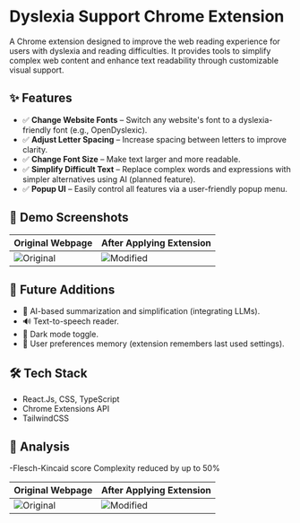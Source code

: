 # Dyslexia Support Chrome Extension

A Chrome extension designed to improve the web reading experience for users with dyslexia and reading difficulties. It provides tools to simplify complex web content and enhance text readability through customizable visual support.

## ✨ Features

- ✅ **Change Website Fonts** – Switch any website's font to a dyslexia-friendly font (e.g., OpenDyslexic).
- ✅ **Adjust Letter Spacing** – Increase spacing between letters to improve clarity.
- ✅ **Change Font Size** – Make text larger and more readable.
- ✅ **Simplify Difficult Text** – Replace complex words and expressions with simpler alternatives using AI (planned feature).
- ✅ **Popup UI** – Easily control all features via a user-friendly popup menu.

## 📸 Demo Screenshots

| Original Webpage | After Applying Extension |
|------------------|--------------------------|
| ![Original](https://res.cloudinary.com/df134toxg/image/upload/v1754668838/Screenshot_2025-08-08_212851_jkeote.png) | ![Modified](https://res.cloudinary.com/df134toxg/image/upload/v1754668838/Screenshot_2025-08-08_212939_xy7c20.png) |

## 🧠 Future Additions

- 🧠 AI-based summarization and simplification (integrating LLMs).
- 🔊 Text-to-speech reader.
- 🌙 Dark mode toggle.
- 🔧 User preferences memory (extension remembers last used settings).

## 🛠️ Tech Stack

- React.Js, CSS, TypeScript
- Chrome Extensions API
- TailwindCSS

## 🚀 Analysis
-Flesch-Kincaid score 
Complexity reduced by up to 50%

| Original Webpage | After Applying Extension |
|------------------|--------------------------|
| ![Original](https://res.cloudinary.com/df134toxg/image/upload/v1755058867/Flesch_Kincaid_Calculator-before_rephrase_ekhkst.png) | ![Modified](https://res.cloudinary.com/df134toxg/image/upload/v1755058867/Flesch_Kincaid_Calculator-After_AI_rephrase_ht8n2f.png) |




